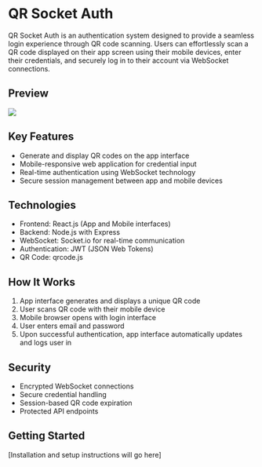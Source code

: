 # QR Socket Auth

QR Socket Auth is an authentication system designed to provide a seamless login experience through QR code scanning. Users can effortlessly scan a QR code displayed on their app screen using their mobile devices, enter their credentials, and securely log in to their account via WebSocket connections.

## Preview

<img src="./github/preview.gif" />

## Key Features
- Generate and display QR codes on the app interface
- Mobile-responsive web application for credential input
- Real-time authentication using WebSocket technology
- Secure session management between app and mobile devices

## Technologies
- Frontend: React.js (App and Mobile interfaces)
- Backend: Node.js with Express
- WebSocket: Socket.io for real-time communication
- Authentication: JWT (JSON Web Tokens)
- QR Code: qrcode.js

## How It Works
1. App interface generates and displays a unique QR code
2. User scans QR code with their mobile device
3. Mobile browser opens with login interface
4. User enters email and password
5. Upon successful authentication, app interface automatically updates and logs user in

## Security
- Encrypted WebSocket connections
- Secure credential handling
- Session-based QR code expiration
- Protected API endpoints

## Getting Started
[Installation and setup instructions will go here]